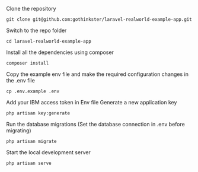 Clone the repository
```
git clone git@github.com:gothinkster/laravel-realworld-example-app.git
```
Switch to the repo folder
```
cd laravel-realworld-example-app
```
Install all the dependencies using composer
```
composer install
```
Copy the example env file and make the required configuration changes in the .env file
```
cp .env.example .env
```
Add your IBM access token in Env file
Generate a new application key
```
php artisan key:generate
```
Run the database migrations (Set the database connection in .env before migrating)
```
php artisan migrate
```
Start the local development server
```
php artisan serve
```